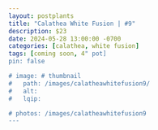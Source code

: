 ```yaml
---
layout: postplants
title: "Calathea White Fusion | #9"
description: $23
date: 2024-05-28 13:00:00 -0700
categories: [calathea, white fusion]
tags: [coming soon, 4" pot]
pin: false

# image: # thumbnail
#   path: /images/calatheawhitefusion9/
#   alt:
#   lqip:

# photos: /images/calatheawhitefusion9
---
```

